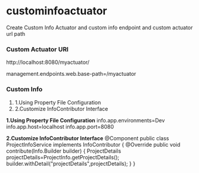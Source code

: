 # custominfoactuator
Create Custom Info Actuator and custom info endpoint and custom actuator url path

<h3>Custom Actuator URI </h3>

http://localhost:8080/myactuator/

management.endpoints.web.base-path=/myactuator

<h3>Custom Info </h3>

<ol><li>1.Using Property File Configuration</li>
  <li>2.Customize InfoContributor Interface</li>
</ol>

<b>1.Using Property File Configuration</b>
        info.app.environments=Dev
        info.app.host=localhost
        info.app.port=8080

<b>2.Customize InfoContributor Interface</b>
        @Component
        public class ProjectInfoService implements InfoContributor {
            @Override
            public void contribute(Info.Builder builder) {
                ProjectDetails projectDetails=ProjectInfo.getProjectDetails();
                builder.withDetail("projectDetails",projectDetails);
            }
        }
 
